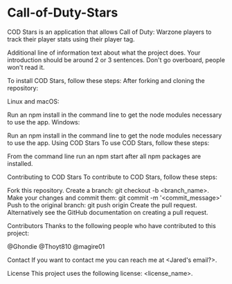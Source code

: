 # Call-of-Duty-Stars
COD Stars is an application that allows Call of Duty: Warzone players to track their player stats using their player tag.

Additional line of information text about what the project does. Your introduction should be around 2 or 3 sentences. Don't go overboard, people won't read it.


To install COD Stars, follow these steps:
After forking and cloning the repository:

Linux and macOS:

Run an npm install in the command line to get the node modules necessary to use the app.
Windows:

Run an npm install in the command line to get the node modules necessary to use the app.
Using COD Stars
To use COD Stars, follow these steps:


From the command line run an npm start after all npm packages are installed.

Contributing to COD Stars
To contribute to COD Stars, follow these steps:

Fork this repository.
Create a branch: git checkout -b <branch_name>.
Make your changes and commit them: git commit -m '<commit_message>'
Push to the original branch: git push origin <location>
Create the pull request.
Alternatively see the GitHub documentation on creating a pull request.

Contributors
Thanks to the following people who have contributed to this project:

@Ghondie
@Thoyt810
@magire01

Contact
If you want to contact me you can reach me at <Jared's email?>.

License
This project uses the following license: <license_name>.